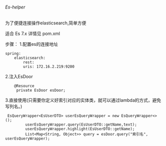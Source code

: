 ###### Es-helper 

为了便捷连接操作elasticsearch,简单方便

适合 Es 7.x
详情见 pom.xml

步骤：
1.配置es的连接地址
```
spring:
    elasticsearch:
        rest:
        uris: 172.16.2.219:9200
```
2.注入EsDoor
```
    @Resource
     private EsDoor esDoor;
```
3.直接使用(只需要你定义好索引对应的实体类，就可以通过lambda的方式，避免写列名。)
```
 EsQueryWrapper<EsUserDTO> userEsQueryWrapper = new EsQueryWrapper<>();
         userEsQueryWrapper.query(EsUserDTO::getName,text);
         userEsQueryWrapper.highlight(EsUserDTO::getName);
         List<Map<String, Object>> query = esDoor.query("索引名", userEsQueryWrapper);
```
